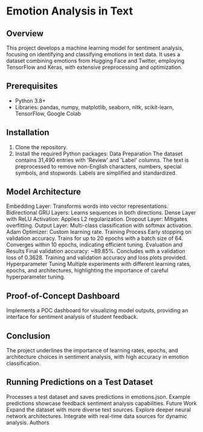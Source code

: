 # Emotion Analysis in Text

## Overview
This project develops a machine learning model for sentiment analysis, focusing on identifying and classifying emotions in text data. It uses a dataset combining emotions from Hugging Face and Twitter, employing TensorFlow and Keras, with extensive preprocessing and optimization.

## Prerequisites
- Python 3.8+
- Libraries: pandas, numpy, matplotlib, seaborn, nltk, scikit-learn, TensorFlow, Google Colab

## Installation
1. Clone the repository.
2. Install the required Python packages:
Data Preparation
The dataset contains 31,490 entries with 'Review' and 'Label' columns. The text is preprocessed to remove non-English characters, numbers, special symbols, and stopwords. Labels are simplified and standardized.

## Model Architecture
Embedding Layer: Transforms words into vector representations.
Bidirectional GRU Layers: Learns sequences in both directions.
Dense Layer with ReLU Activation: Applies L2 regularization.
Dropout Layer: Mitigates overfitting.
Output Layer: Multi-class classification with softmax activation.
Adam Optimizer: Custom learning rate.
Training Process
Early stopping on validation accuracy.
Trains for up to 20 epochs with a batch size of 64.
Converges within 10 epochs, indicating efficient tuning.
Evaluation and Results
Final validation accuracy: ~89.85%.
Concludes with a validation loss of 0.3628.
Training and validation accuracy and loss plots provided.
Hyperparameter Tuning
Multiple experiments with different learning rates, epochs, and architectures, highlighting the importance of careful hyperparameter tuning.

## Proof-of-Concept Dashboard
Implements a POC dashboard for visualizing model outputs, providing an interface for sentiment analysis of student feedback.

## Conclusion
The project underlines the importance of learning rates, epochs, and architecture choices in sentiment analysis, with high accuracy in emotion classification.

## Running Predictions on a Test Dataset
Processes a test dataset and saves predictions in emotions.json.
Example predictions showcase feedback sentiment analysis capabilities.
Future Work
Expand the dataset with more diverse text sources.
Explore deeper neural network architectures.
Integrate with real-time data sources for dynamic analysis.
Authors
